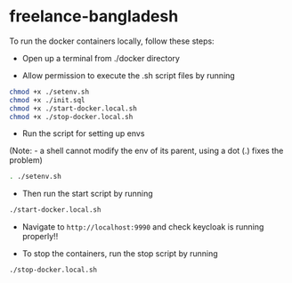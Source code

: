 # freelance-bangladesh

To run the docker containers locally, follow these steps:

- Open up a terminal from ./docker directory

- Allow permission to execute the .sh script files by running

```bash
chmod +x ./setenv.sh
chmod +x ./init.sql
chmod +x ./start-docker.local.sh
chmod +x ./stop-docker.local.sh
```

- Run the script for setting up envs 

(Note: - a shell cannot modify the env of its parent, using a dot (.) fixes the problem)

```bash
. ./setenv.sh
```

- Then run the start script by running

```bash
./start-docker.local.sh
```

- Navigate to `http://localhost:9990` and check keycloak is running properly!!

- To stop the containers, run the stop script by running

```bash
./stop-docker.local.sh
```
